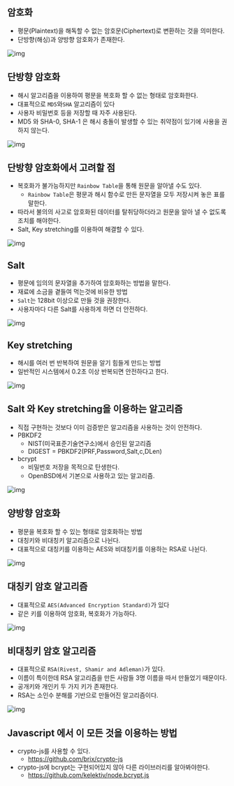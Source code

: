 ## 암호화
* 평문(Plaintext)을 해독할 수 없는 암호문(Ciphertext)로 변환하는 것을 의미한다.
* 단방향(해싱)과 양방향 암호화가 존재한다.  

![img](../img/0.cipher.png)  
  
## 단방향 암호화
* 해시 알고리즘을 이용하여 평문을 복호화 할 수 없는 형태로 암호화한다.
* 대표적으로 `MD5`와`SHA` 알고리즘이 있다
* 사용자 비밀번호 등을 저장할 때 자주 사용된다.
* MD5 와 SHA-0, SHA-1 은 해시 충돌이 발생할 수 있는 취약점이 있기에 사용을 권하지 않는다.  

![img](../img/1.cipher.png)  
  
## 단방향 암호화에서 고려할 점
* 복호화가 불가능하지만 `Rainbow Table`을 통해 원문을 알아낼 수도 있다.
    * `Rainbow Table`은 평문과 해시 함수로 만든 문자열을 모두 저장시켜 놓은 표를 말한다.
* 따라서 불의의 사고로 암호화된 데이터를 탈취당하더라고 원문을 알아 낼 수 없도록 조치를 해야한다.
* Salt, Key stretching를 이용하여 해결할 수 있다.  

![img](../img/2.cipher.png)  
  
## Salt
* 평문에 임의의 문자열을 추가하여 암호화하는 방법을 말한다.
* 재료에 소금을 곁들여 먹는것에 비유한 방법
* `Salt`는 128bit 이상으로 만들 것을 권장한다.
* 사용자마다 다른 Salt를 사용하게 하면 더 안전하다.  

![img](../img/0.salt.png)  
  
## Key stretching
* 해시를 여러 번 반복하여 원문을 알기 힘들게 만드는 방법
* 일반적인 시스템에서 0.2초 이상 반복되면 안전하다고 한다.  

![img](../img/0.keystret.png)  
  
## Salt 와 Key stretching을 이용하는 알고리즘
* 직접 구현하는 것보다 이미 검증받은 알고리즘을 사용하는 것이 안전하다.
* PBKDF2
  * NIST(미국표준기술연구소)에서 승인된 알고리즘
  * DIGEST = PBKDF2(PRF,Password,Salt,c,DLen)
* bcrypt
  * 비밀번호 저장을 목적으로 탄생한다.
  * OpenBSD에서 기본으로 사용하고 있는 알고리즘.

![img](../img/1.salt.png)  
  
## 양방향 암호화
* 평문을 복호화 할 수 있는 형태로 암호화하는 방법
* 대칭키와 비대칭키 알고리즘으로 나뉜다.
* 대표적으로 대칭키를 이용하는 AES와 비대칭키를 이용하는 RSA로 나뉜다.

![img](../img/3.cipher.png)  
  
## 대칭키 암호 알고리즘
* 대표적으로 `AES(Advanced Encryption Standard)`가 있다
* 같은 키를 이용하여 암호화, 복호화가 가능하다.  

![img](../img/4.cipher.png)  
  
## 비대칭키 암호 알고리즘
* 대표적으로 `RSA(Rivest, Shamir and Adleman)`가 있다.
* 이름이 특이한데 RSA 알고리즘을 만든 사람들 3명 이름을 따서 만들었기 때문이다.
* 공개키와 개인키 두 가지 키가 존재한다.
* RSA는 소인수 분해를 기반으로 만들어진 알고리즘이다.  

![img](../img/5.cipher.png)  
  
## Javascript 에서 이 모든 것을 이용하는 방법
* crypto-js를 사용할 수 있다.
  * https://github.com/brix/crypto-js
* crypto-js에 bcrypt는 구현되어있지 않아 다른 라이브러리를 알아봐야한다.
  * https://github.com/kelektiv/node.bcrypt.js  
  

  
